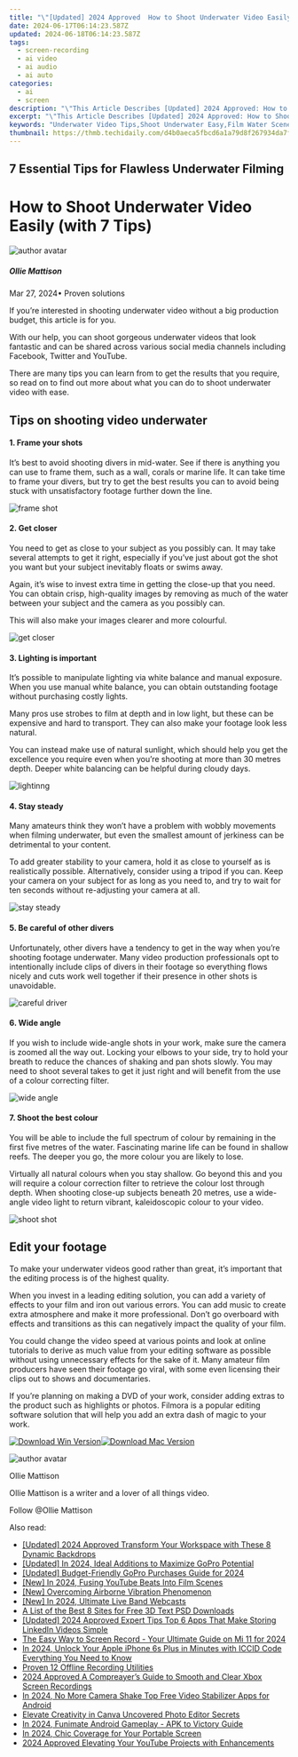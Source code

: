```yaml
---
title: "\"[Updated] 2024 Approved  How to Shoot Underwater Video Easily (with 7 Tips)\""
date: 2024-06-17T06:14:23.587Z
updated: 2024-06-18T06:14:23.587Z
tags: 
  - screen-recording
  - ai video
  - ai audio
  - ai auto
categories: 
  - ai
  - screen
description: "\"This Article Describes [Updated] 2024 Approved: How to Shoot Underwater Video Easily (with 7 Tips)\""
excerpt: "\"This Article Describes [Updated] 2024 Approved: How to Shoot Underwater Video Easily (with 7 Tips)\""
keywords: "Underwater Video Tips,Shoot Underwater Easy,Film Water Scenes,Aquatic Filming Advice,Easy Underwater Shooting,Water Video Techniques,Simple Underwater Videography"
thumbnail: https://thmb.techidaily.com/d4b0aeca5fbcd6a1a79d8f267934da7fc9e25344d0a71eb82ee67d6e6ce44256.jpg
---
```


## 7 Essential Tips for Flawless Underwater Filming

# How to Shoot Underwater Video Easily (with 7 Tips)

![author avatar](https://images.wondershare.com/filmora/article-images/ollie-mattison.jpg)

##### Ollie Mattison

 Mar 27, 2024• Proven solutions

 If you’re interested in shooting underwater video without a big production budget, this article is for you.

 With our help, you can shoot gorgeous underwater videos that look fantastic and can be shared across various social media channels including Facebook, Twitter and YouTube.

 There are many tips you can learn from to get the results that you require, so read on to find out more about what you can do to shoot underwater video with ease.

## Tips on shooting video underwater

#### 1\. Frame your shots

 It’s best to avoid shooting divers in mid-water. See if there is anything you can use to frame them, such as a wall, corals or marine life. It can take time to frame your divers, but try to get the best results you can to avoid being stuck with unsatisfactory footage further down the line.

![frame shot](https://images.wondershare.com/filmora/article-images/frame-shot.JPG)

#### 2\. Get closer

 You need to get as close to your subject as you possibly can. It may take several attempts to get it right, especially if you’ve just about got the shot you want but your subject inevitably floats or swims away.

 Again, it’s wise to invest extra time in getting the close-up that you need. You can obtain crisp, high-quality images by removing as much of the water between your subject and the camera as you possibly can.

 This will also make your images clearer and more colourful.

![get closer](https://images.wondershare.com/filmora/article-images/get-closer-underwater.JPG)

#### 3\. Lighting is important

 It’s possible to manipulate lighting via white balance and manual exposure. When you use manual white balance, you can obtain outstanding footage without purchasing costly lights.

 Many pros use strobes to film at depth and in low light, but these can be expensive and hard to transport. They can also make your footage look less natural.

 You can instead make use of natural sunlight, which should help you get the excellence you require even when you’re shooting at more than 30 metres depth. Deeper white balancing can be helpful during cloudy days.

![lightinng](https://images.wondershare.com/filmora/article-images/lightinng-underwater.JPG)

#### 4\. Stay steady

 Many amateurs think they won’t have a problem with wobbly movements when filming underwater, but even the smallest amount of jerkiness can be detrimental to your content.

 To add greater stability to your camera, hold it as close to yourself as is realistically possible. Alternatively, consider using a tripod if you can. Keep your camera on your subject for as long as you need to, and try to wait for ten seconds without re-adjusting your camera at all.

![stay steady](https://images.wondershare.com/filmora/article-images/stay-steady-underwater.JPG)

#### 5\. Be careful of other divers

 Unfortunately, other divers have a tendency to get in the way when you’re shooting footage underwater. Many video production professionals opt to intentionally include clips of divers in their footage so everything flows nicely and cuts work well together if their presence in other shots is unavoidable.

![careful driver](https://images.wondershare.com/filmora/article-images/careful-divers.JPG)

#### 6\. Wide angle

 If you wish to include wide-angle shots in your work, make sure the camera is zoomed all the way out. Locking your elbows to your side, try to hold your breath to reduce the chances of shaking and pan shots slowly. You may need to shoot several takes to get it just right and will benefit from the use of a colour correcting filter.

![wide angle](https://images.wondershare.com/filmora/article-images/wide-angle-underwater.JPG)

#### 7\. Shoot the best colour

 You will be able to include the full spectrum of colour by remaining in the first five metres of the water. Fascinating marine life can be found in shallow reefs. The deeper you go, the more colour you are likely to lose.

 Virtually all natural colours when you stay shallow. Go beyond this and you will require a colour correction filter to retrieve the colour lost through depth. When shooting close-up subjects beneath 20 metres, use a wide-angle video light to return vibrant, kaleidoscopic colour to your video.

![shoot shot](https://images.wondershare.com/filmora/article-images/shoot-colour.JPG)

## Edit your footage

 To make your underwater videos good rather than great, it’s important that the editing process is of the highest quality.

 When you invest in a leading editing solution, you can add a variety of effects to your film and iron out various errors. You can add music to create extra atmosphere and make it more professional. Don’t go overboard with effects and transitions as this can negatively impact the quality of your film.

 You could change the video speed at various points and look at online tutorials to derive as much value from your editing software as possible without using unnecessary effects for the sake of it. Many amateur film producers have seen their footage go viral, with some even licensing their clips out to shows and documentaries.

 If you’re planning on making a DVD of your work, consider adding extras to the product such as highlights or photos. Filmora is a popular editing software solution that will help you add an extra dash of magic to your work.

[![Download Win Version](https://images.wondershare.com/filmora/guide/download-btn-win.jpg)](https://tools.techidaily.com/wondershare/filmora/download/)[![Download Mac Version](https://images.wondershare.com/filmora/guide/download-btn-mac.jpg)](https://tools.techidaily.com/wondershare/filmora/download/)

![author avatar](https://images.wondershare.com/filmora/article-images/ollie-mattison.jpg)

Ollie Mattison

Ollie Mattison is a writer and a lover of all things video.

Follow @Ollie Mattison


<ins class="adsbygoogle"
     style="display:block"
     data-ad-format="autorelaxed"
     data-ad-client="ca-pub-7571918770474297"
     data-ad-slot="1223367746"></ins>



<ins class="adsbygoogle"
     style="display:block"
     data-ad-client="ca-pub-7571918770474297"
     data-ad-slot="8358498916"
     data-ad-format="auto"
     data-full-width-responsive="true"></ins>


<span class="atpl-alsoreadstyle">Also read:</span>
<div><ul>
<li><a href="https://fox-blue.techidaily.com/updated-2024-approved-transform-your-workspace-with-these-8-dynamic-backdrops/"><u>[Updated] 2024 Approved  Transform Your Workspace with These 8 Dynamic Backdrops</u></a></li>
<li><a href="https://fox-blue.techidaily.com/updated-in-2024-ideal-additions-to-maximize-gopro-potential/"><u>[Updated] In 2024, Ideal Additions to Maximize GoPro Potential</u></a></li>
<li><a href="https://fox-blue.techidaily.com/updated-budget-friendly-gopro-purchases-guide-for-2024/"><u>[Updated] Budget-Friendly GoPro Purchases Guide for 2024</u></a></li>
<li><a href="https://fox-blue.techidaily.com/new-in-2024-fusing-youtube-beats-into-film-scenes/"><u>[New] In 2024, Fusing YouTube Beats Into Film Scenes</u></a></li>
<li><a href="https://fox-blue.techidaily.com/new-overcoming-airborne-vibration-phenomenon/"><u>[New] Overcoming Airborne Vibration Phenomenon</u></a></li>
<li><a href="https://fox-blue.techidaily.com/new-in-2024-ultimate-live-band-webcasts/"><u>[New] In 2024, Ultimate Live Band Webcasts</u></a></li>
<li><a href="https://fox-blue.techidaily.com/a-list-of-the-best-8-sites-for-free-3d-text-psd-downloads/"><u>A List of the Best 8 Sites for Free 3D Text PSD Downloads</u></a></li>
<li><a href="https://fox-blue.techidaily.com/updated-2024-approved-expert-tips-top-6-apps-that-make-storing-linkedin-videos-simple/"><u>[Updated] 2024 Approved  Expert Tips  Top 6 Apps That Make Storing LinkedIn Videos Simple</u></a></li>
<li><a href="https://remote-screen-capture.techidaily.com/the-easy-way-to-screen-record-your-ultimate-guide-on-mi-11-for-2024/"><u>The Easy Way to Screen Record - Your Ultimate Guide on Mi 11 for 2024</u></a></li>
<li><a href="https://sim-unlock.techidaily.com/in-2024-unlock-your-apple-iphone-6s-plus-in-minutes-with-iccid-code-everything-you-need-to-know-by-drfone-ios/"><u>In 2024, Unlock Your Apple iPhone 6s Plus in Minutes with ICCID Code Everything You Need to Know</u></a></li>
<li><a href="https://screen-capture.techidaily.com/proven-12-offline-recording-utilities/"><u>Proven 12 Offline Recording Utilities</u></a></li>
<li><a href="https://on-screen-recording.techidaily.com/2024-approved-a-compreayers-guide-to-smooth-and-clear-xbox-screen-recordings/"><u>2024 Approved  A Compreayer’s Guide to Smooth and Clear Xbox Screen Recordings</u></a></li>
<li><a href="https://video-creation-software.techidaily.com/in-2024-no-more-camera-shake-top-free-video-stabilizer-apps-for-android/"><u>In 2024, No More Camera Shake Top Free Video Stabilizer Apps for Android</u></a></li>
<li><a href="https://extra-resources.techidaily.com/elevate-creativity-in-canva-uncovered-photo-editor-secrets/"><u>Elevate Creativity in Canva  Uncovered Photo Editor Secrets</u></a></li>
<li><a href="https://some-knowledge.techidaily.com/in-2024-funimate-android-gameplay-apk-to-victory-guide/"><u>In 2024, Funimate Android Gameplay - APK to Victory Guide</u></a></li>
<li><a href="https://extra-information.techidaily.com/in-2024-chic-coverage-for-your-portable-screen/"><u>In 2024, Chic Coverage for Your Portable Screen</u></a></li>
<li><a href="https://youtube-clips.techidaily.com/2024-approved-elevating-your-youtube-projects-with-enhancements/"><u>2024 Approved  Elevating Your YouTube Projects with Enhancements</u></a></li>
</ul></div>
